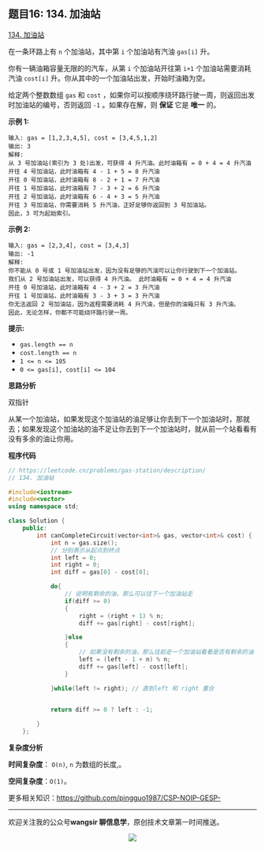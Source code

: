 ﻿## 题目16: 134. 加油站

[134. 加油站](https://leetcode.cn/problems/gas-station/)

在一条环路上有 `n` 个加油站，其中第 `i` 个加油站有汽油 `gas[i]` 升。

你有一辆油箱容量无限的的汽车，从第 `i` 个加油站开往第 `i+1` 个加油站需要消耗汽油 `cost[i]` 升。你从其中的一个加油站出发，开始时油箱为空。

给定两个整数数组 `gas` 和 `cost` ，如果你可以按顺序绕环路行驶一周，则返回出发时加油站的编号，否则返回 `-1` 。如果存在解，则 **保证** 它是 **唯一** 的。

 

**示例 1:**

```
输入: gas = [1,2,3,4,5], cost = [3,4,5,1,2]
输出: 3
解释:
从 3 号加油站(索引为 3 处)出发，可获得 4 升汽油。此时油箱有 = 0 + 4 = 4 升汽油
开往 4 号加油站，此时油箱有 4 - 1 + 5 = 8 升汽油
开往 0 号加油站，此时油箱有 8 - 2 + 1 = 7 升汽油
开往 1 号加油站，此时油箱有 7 - 3 + 2 = 6 升汽油
开往 2 号加油站，此时油箱有 6 - 4 + 3 = 5 升汽油
开往 3 号加油站，你需要消耗 5 升汽油，正好足够你返回到 3 号加油站。
因此，3 可为起始索引。
```

**示例 2:**

```
输入: gas = [2,3,4], cost = [3,4,3]
输出: -1
解释:
你不能从 0 号或 1 号加油站出发，因为没有足够的汽油可以让你行驶到下一个加油站。
我们从 2 号加油站出发，可以获得 4 升汽油。 此时油箱有 = 0 + 4 = 4 升汽油
开往 0 号加油站，此时油箱有 4 - 3 + 2 = 3 升汽油
开往 1 号加油站，此时油箱有 3 - 3 + 3 = 3 升汽油
你无法返回 2 号加油站，因为返程需要消耗 4 升汽油，但是你的油箱只有 3 升汽油。
因此，无论怎样，你都不可能绕环路行驶一周。
```

 

**提示:**

- `gas.length == n`
- `cost.length == n`
- `1 <= n <= 105`
- `0 <= gas[i], cost[i] <= 104`



**思路分析**

双指针

从某一个加油站，如果发现这个加油站的油足够让你去到下一个加油站时，那就去；如果发现这个加油站的油不足让你去到下一个加油站时，就从前一个站看看有没有多余的油让你用。

**程序代码**

```c++
// https://leetcode.cn/problems/gas-station/description/
// 134. 加油站

#include<iostream>
#include<vector>
using namespace std;

class Solution {
    public:
        int canCompleteCircuit(vector<int>& gas, vector<int>& cost) {
            int n = gas.size();
            // 分别表示从起点到终点
            int left = 0;
            int right = 0;
            int diff = gas[0] - cost[0];

            do{
                // 说明有剩余的油，那么可以往下一个加油站走
                if(diff >= 0)
                {
                    right = (right + 1) % n;
                    diff += gas[right] - cost[right];

                }else
                {
                    // 如果没有剩余的油，那么往前走一个加油站看看是否有剩余的油
                    left = (left - 1 + n) % n;
                    diff += gas[left] - cost[left];
                }

            }while(left != right); // 直到left 和 right 重合

            
            return diff >= 0 ? left : -1;

        }
    };


```

**复杂度分析**

**时间复杂度**： `O(n)`, `n` 为数组的长度,。

**空间复杂度**：`O(1)`。



更多相关知识：https://github.com/pingguo1987/CSP-NOIP-GESP-

---

欢迎关注我的公众号**wangsir 聊信息学**，原创技术文章第一时间推送。

<center>
    <img src="https://cdn.jsdelivr.net/gh/pingguo1987/CSP-NOIP-GESP-/image/pic/公众号-扫码版.png">
</center>
